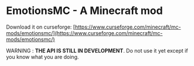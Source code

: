 # EmotionsMC - A Minecraft mod

Download it on curseforge: [https://www.curseforge.com/minecraft/mc-mods/emotionsmc/](https://www.curseforge.com/minecraft/mc-mods/emotionsmc/)

WARNING : **THE API IS STILL IN DEVELOPMENT**. Do not use it yet except if you know what you are doing.